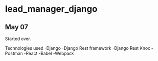 # lead_manager_django

## May 07

Started over.

Technologies used
-Django
-Django Rest framework
-Django Rest Knox
-Postman
-React
-Babel
-Webpack
